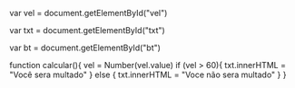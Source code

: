 var vel = document.getElementById("vel")

var txt = document.getElementById("txt")

var bt = document.getElementById("bt")

function calcular(){
    vel = Number(vel.value)
    if (vel > 60){
        txt.innerHTML = "Você sera multado"
    }
    else {
        txt.innerHTML = "Voce não sera multado"
    }
}
